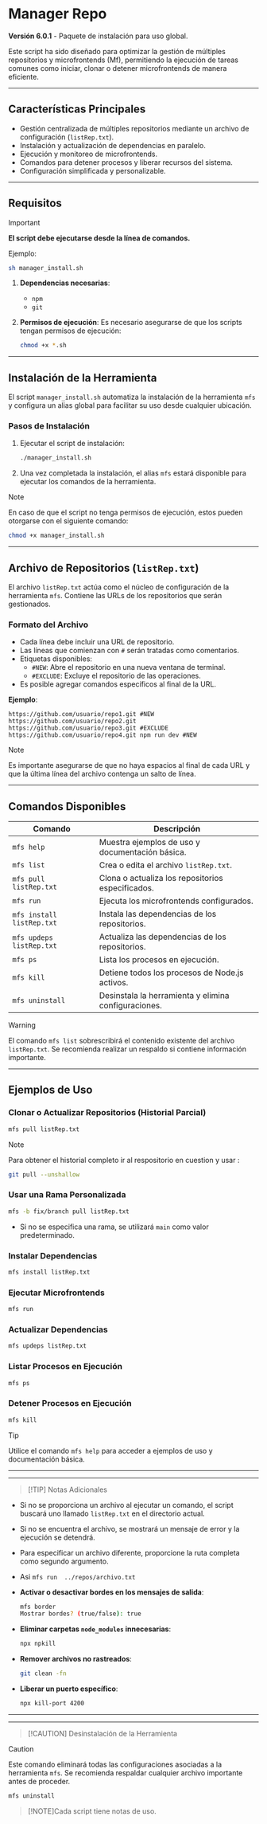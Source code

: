# Manager Repo 

**Versión 6.0.1** - Paquete de instalación para uso global.

Este script ha sido diseñado para optimizar la gestión de múltiples repositorios y microfrontends (Mf), permitiendo la ejecución de tareas comunes como iniciar, clonar o detener microfrontends de manera eficiente.

---

## Características Principales

- Gestión centralizada de múltiples repositorios mediante un archivo de configuración (`listRep.txt`).
- Instalación y actualización de dependencias en paralelo.
- Ejecución y monitoreo de microfrontends.
- Comandos para detener procesos y liberar recursos del sistema.
- Configuración simplificada y personalizable.

---

## Requisitos

>[!IMPORTANT]
> **El script debe ejecutarse desde la línea de comandos.**
> 
> Ejemplo:
> ```bash
> sh manager_install.sh
> ```

1. **Dependencias necesarias**:
   - `npm`
   - `git`

2. **Permisos de ejecución**:
   Es necesario asegurarse de que los scripts tengan permisos de ejecución:
   ```bash
   chmod +x *.sh
   ```

---

## Instalación de la Herramienta

El script `manager_install.sh` automatiza la instalación de la herramienta `mfs` y configura un alias global para facilitar su uso desde cualquier ubicación.

### Pasos de Instalación

1. Ejecutar el script de instalación:
   ```bash
   ./manager_install.sh
   ```

2. Una vez completada la instalación, el alias `mfs` estará disponible para ejecutar los comandos de la herramienta.

>[!NOTE]
> En caso de que el script no tenga permisos de ejecución, estos pueden otorgarse con el siguiente comando:
> ```bash
> chmod +x manager_install.sh
> ```

---

## Archivo de Repositorios (`listRep.txt`)

El archivo `listRep.txt` actúa como el núcleo de configuración de la herramienta `mfs`. Contiene las URLs de los repositorios que serán gestionados.

### Formato del Archivo

- Cada línea debe incluir una URL de repositorio.
- Las líneas que comienzan con `#` serán tratadas como comentarios.
- Etiquetas disponibles:
  - `#NEW`: Abre el repositorio en una nueva ventana de terminal.
  - `#EXCLUDE`: Excluye el repositorio de las operaciones.
- Es posible agregar comandos específicos al final de la URL.

**Ejemplo**:
```text
https://github.com/usuario/repo1.git #NEW
https://github.com/usuario/repo2.git
https://github.com/usuario/repo3.git #EXCLUDE
https://github.com/usuario/repo4.git npm run dev #NEW
```

>[!NOTE]
> Es importante asegurarse de que no haya espacios al final de cada URL y que la última línea del archivo contenga un salto de línea.

---

## Comandos Disponibles

| Comando                  | Descripción                                      |
|--------------------------|--------------------------------------------------|
| `mfs help`               | Muestra ejemplos de uso y documentación básica. |
| `mfs list`               | Crea o edita el archivo `listRep.txt`.          |
| `mfs pull listRep.txt`   | Clona o actualiza los repositorios especificados.|
| `mfs run`                | Ejecuta los microfrontends configurados.        |
| `mfs install listRep.txt`| Instala las dependencias de los repositorios.   |
| `mfs updeps listRep.txt` | Actualiza las dependencias de los repositorios. |
| `mfs ps`                 | Lista los procesos en ejecución.                |
| `mfs kill`               | Detiene todos los procesos de Node.js activos.  |
| `mfs uninstall`          | Desinstala la herramienta y elimina configuraciones.|

>[!WARNING]
> El comando `mfs list` sobrescribirá el contenido existente del archivo `listRep.txt`. Se recomienda realizar un respaldo si contiene información importante.

---

## Ejemplos de Uso

### Clonar o Actualizar Repositorios (Historial Parcial)
```bash
mfs pull listRep.txt
```

>[!NOTE]
> Para obtener el historial completo ir al respositorio en cuestion y usar :
> ```bash
> git pull --unshallow
> ```

### Usar una Rama Personalizada
```bash
mfs -b fix/branch pull listRep.txt
```
- Si no se especifica una rama, se utilizará `main` como valor predeterminado.

### Instalar Dependencias
```bash
mfs install listRep.txt
```

### Ejecutar Microfrontends
```bash
mfs run
```

### Actualizar Dependencias
```bash
mfs updeps listRep.txt
```

### Listar Procesos en Ejecución
```bash
mfs ps
```

### Detener Procesos en Ejecución
```bash
mfs kill
```
>[!TIP]
> Utilice el comando `mfs help` para acceder a ejemplos de uso y documentación básica.
>
>

---
---

>[!TIP] Notas Adicionales
- Si no se proporciona un archivo al ejecutar un comando, el script buscará uno llamado `listRep.txt` en el directorio actual.
- Si no se encuentra el archivo, se mostrará un mensaje de error y la ejecución se detendrá.
- Para especificar un archivo diferente, proporcione la ruta completa como segundo argumento.

- Asi `mfs run  ../repos/archivo.txt`  
 

- **Activar o desactivar bordes en los mensajes de salida**:
  ```bash
  mfs border
  Mostrar bordes? (true/false): true
  ```
 
- **Eliminar carpetas `node_modules` innecesarias**:
  ```bash
  npx npkill
  ```

- **Remover archivos no rastreados**:
  ```bash
  git clean -fn
  ```

- **Liberar un puerto específico**:
  ```bash
  npx kill-port 4200
  ```
---

---
>[!CAUTION] Desinstalación de la Herramienta

>[!CAUTION]
> Este comando eliminará todas las configuraciones asociadas a la herramienta `mfs`. Se recomienda respaldar cualquier archivo importante antes de proceder.
> ```bash
> mfs uninstall
> ```


>[!NOTE]Cada script tiene notas de uso.
